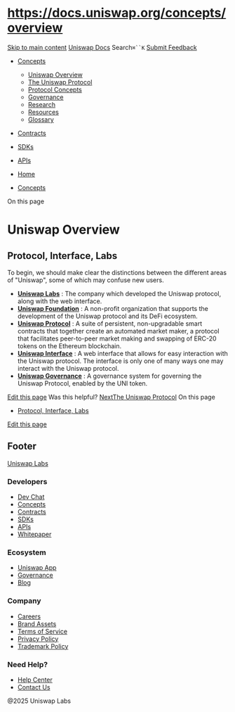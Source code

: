 # https://docs.uniswap.org/concepts/overview

[Skip to main content](https://docs.uniswap.org/concepts/overview#__docusaurus_skipToContent_fallback)
[Uniswap Docs](https://docs.uniswap.org/)
Search`⌘``K`
[Submit Feedback](https://docs.google.com/forms/d/e/1FAIpQLSdjSkZam8KiatL9XACRVxCHjDJjaPGbls77PCXDKFn4JwykXg/viewform)
  * [Concepts](https://docs.uniswap.org/concepts/overview)
    * [Uniswap Overview](https://docs.uniswap.org/concepts/overview)
    * [The Uniswap Protocol](https://docs.uniswap.org/concepts/uniswap-protocol)
    * [Protocol Concepts](https://docs.uniswap.org/concepts/overview)
    * [Governance](https://docs.uniswap.org/concepts/overview)
    * [Research](https://docs.uniswap.org/concepts/research)
    * [Resources](https://docs.uniswap.org/concepts/resources)
    * [Glossary](https://docs.uniswap.org/concepts/glossary)
  * [Contracts](https://docs.uniswap.org/contracts/v4/overview)
  * [SDKs](https://docs.uniswap.org/sdk/v4/overview)
  * [APIs](https://docs.uniswap.org/api/subgraph/overview)


  * [Home](https://docs.uniswap.org/)
  * [Concepts](https://docs.uniswap.org/concepts/overview)


On this page
# Uniswap Overview
## Protocol, Interface, Labs[​](https://docs.uniswap.org/concepts/overview#protocol-interface-labs "Direct link to Protocol, Interface, Labs")
To begin, we should make clear the distinctions between the different areas of "Uniswap", some of which may confuse new users.
  * **[Uniswap Labs](https://x.com/Uniswap)** : The company which developed the Uniswap protocol, along with the web interface.
  * **[Uniswap Foundation](https://www.uniswapfoundation.org/)** : A non-profit organization that supports the development of the Uniswap protocol and its DeFi ecosystem.
  * **[Uniswap Protocol](https://github.com/Uniswap/contracts)** : A suite of persistent, non-upgradable smart contracts that together create an automated market maker, a protocol that facilitates peer-to-peer market making and swapping of ERC-20 tokens on the Ethereum blockchain.
  * **[Uniswap Interface](https://app.uniswap.org/)** : A web interface that allows for easy interaction with the Uniswap protocol. The interface is only one of many ways one may interact with the Uniswap protocol.
  * **[Uniswap Governance](https://gov.uniswap.org/)** : A governance system for governing the Uniswap Protocol, enabled by the UNI token.


[Edit this page](https://github.com/uniswap/uniswap-docs/tree/main/docs/concepts/what-is-uniswap.md)
Was this helpful?
[NextThe Uniswap Protocol](https://docs.uniswap.org/concepts/uniswap-protocol)
On this page
  * [Protocol, Interface, Labs](https://docs.uniswap.org/concepts/overview#protocol-interface-labs)


[Edit this page](https://github.com/uniswap/uniswap-docs/tree/main/docs/concepts/what-is-uniswap.md)
## Footer
[Uniswap Labs](https://docs.uniswap.org/)
### Developers
  * [Dev Chat](https://discord.com/invite/uniswap)
  * [Concepts](https://docs.uniswap.org/concepts/overview)
  * [Contracts](https://docs.uniswap.org/contracts/v4/overview)
  * [SDKs](https://docs.uniswap.org/sdk/v4/overview)
  * [APIs](https://docs.uniswap.org/api/subgraph/overview)
  * [Whitepaper](https://app.uniswap.org/whitepaper-v4.pdf)


### Ecosystem
  * [Uniswap App](https://app.uniswap.org/)
  * [Governance](https://www.uniswapfoundation.org/governance)
  * [Blog](https://blog.uniswap.org/)


### Company
  * [Careers](https://boards.greenhouse.io/uniswaplabs)
  * [Brand Assets](https://github.com/Uniswap/brand-assets/raw/main/Uniswap%20Brand%20Assets.zip)
  * [Terms of Service](https://support.uniswap.org/hc/en-us/articles/30935100859661-Uniswap-Labs-Terms-of-Service)
  * [Privacy Policy](https://support.uniswap.org/hc/en-us/articles/30934457771405-Uniswap-Labs-Privacy-Policy)
  * [Trademark Policy](https://support.uniswap.org/hc/en-us/articles/30934762216973-Uniswap-Labs-Trademark-Guidelines)


### Need Help?
  * [Help Center](https://support.uniswap.org/)
  * [Contact Us](https://support.uniswap.org/hc/en-us/requests/new)


@2025 Uniswap Labs
[](https://github.com/uniswap/uniswap-docs)[](https://twitter.com/Uniswap)[](https://discord.com/invite/uniswap)
